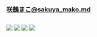 ### 咲鵺まこ@sakuya_mako.md
![]()

![](https://pbs.twimg.com/media/ECUdh9XU8AA52Y_?format=jpg&name=large)
![](https://pbs.twimg.com/media/ECUdipGVUAASCJZ?format=jpg&name=large)
![](https://pbs.twimg.com/media/D_xbhTGU8AMebMt?format=jpg&name=large)
![](https://pbs.twimg.com/media/EALAzNzU4AEW_aP?format=jpg&name=4096x4096)
